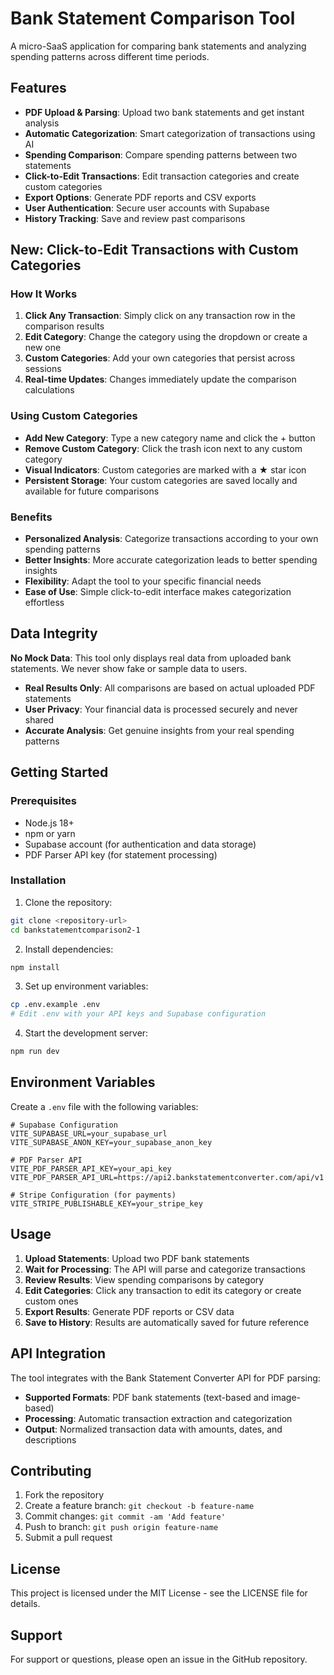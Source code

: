 # Bank Statement Comparison Tool

A micro-SaaS application for comparing bank statements and analyzing spending patterns across different time periods.

## Features

- **PDF Upload & Parsing**: Upload two bank statements and get instant analysis
- **Automatic Categorization**: Smart categorization of transactions using AI
- **Spending Comparison**: Compare spending patterns between two statements
- **Click-to-Edit Transactions**: Edit transaction categories and create custom categories
- **Export Options**: Generate PDF reports and CSV exports
- **User Authentication**: Secure user accounts with Supabase
- **History Tracking**: Save and review past comparisons

## New: Click-to-Edit Transactions with Custom Categories

### How It Works

1. **Click Any Transaction**: Simply click on any transaction row in the comparison results
2. **Edit Category**: Change the category using the dropdown or create a new one
3. **Custom Categories**: Add your own categories that persist across sessions
4. **Real-time Updates**: Changes immediately update the comparison calculations

### Using Custom Categories

- **Add New Category**: Type a new category name and click the + button
- **Remove Custom Category**: Click the trash icon next to any custom category
- **Visual Indicators**: Custom categories are marked with a ★ star icon
- **Persistent Storage**: Your custom categories are saved locally and available for future comparisons

### Benefits

- **Personalized Analysis**: Categorize transactions according to your own spending patterns
- **Better Insights**: More accurate categorization leads to better spending insights
- **Flexibility**: Adapt the tool to your specific financial needs
- **Ease of Use**: Simple click-to-edit interface makes categorization effortless

## Data Integrity

**No Mock Data**: This tool only displays real data from uploaded bank statements. We never show fake or sample data to users.

- **Real Results Only**: All comparisons are based on actual uploaded PDF statements
- **User Privacy**: Your financial data is processed securely and never shared
- **Accurate Analysis**: Get genuine insights from your real spending patterns

## Getting Started

### Prerequisites

- Node.js 18+ 
- npm or yarn
- Supabase account (for authentication and data storage)
- PDF Parser API key (for statement processing)

### Installation

1. Clone the repository:
```bash
git clone <repository-url>
cd bankstatementcomparison2-1
```

2. Install dependencies:
```bash
npm install
```

3. Set up environment variables:
```bash
cp .env.example .env
# Edit .env with your API keys and Supabase configuration
```

4. Start the development server:
```bash
npm run dev
```

## Environment Variables

Create a `.env` file with the following variables:

```env
# Supabase Configuration
VITE_SUPABASE_URL=your_supabase_url
VITE_SUPABASE_ANON_KEY=your_supabase_anon_key

# PDF Parser API
VITE_PDF_PARSER_API_KEY=your_api_key
VITE_PDF_PARSER_API_URL=https://api2.bankstatementconverter.com/api/v1

# Stripe Configuration (for payments)
VITE_STRIPE_PUBLISHABLE_KEY=your_stripe_key
```

## Usage

1. **Upload Statements**: Upload two PDF bank statements
2. **Wait for Processing**: The API will parse and categorize transactions
3. **Review Results**: View spending comparisons by category
4. **Edit Categories**: Click any transaction to edit its category or create custom ones
5. **Export Results**: Generate PDF reports or CSV data
6. **Save to History**: Results are automatically saved for future reference

## API Integration

The tool integrates with the Bank Statement Converter API for PDF parsing:

- **Supported Formats**: PDF bank statements (text-based and image-based)
- **Processing**: Automatic transaction extraction and categorization
- **Output**: Normalized transaction data with amounts, dates, and descriptions

## Contributing

1. Fork the repository
2. Create a feature branch: `git checkout -b feature-name`
3. Commit changes: `git commit -am 'Add feature'`
4. Push to branch: `git push origin feature-name`
5. Submit a pull request

## License

This project is licensed under the MIT License - see the LICENSE file for details.

## Support

For support or questions, please open an issue in the GitHub repository.